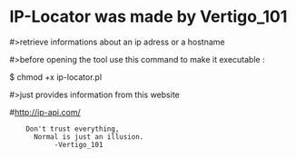 # IP-Locator was made by Vertigo_101

#>retrieve informations about an ip adress or a hostname 

#>before opening the tool use this command to make it executable :

$ chmod +x ip-locator.pl 

#>just provides information from this website 
 
 #http://ip-api.com/
  	
        Don't trust everything,
	      Normal is just an illusion.
               -Vertigo_101

